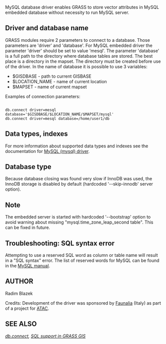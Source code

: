 
MySQL database driver enables GRASS to store vector attributes
in MySQL embedded database without necessity to run MySQL server.

## Driver and database name

GRASS modules require 2 parameters to connect to a database.
Those parameters are 'driver' and 'database'. For MySQL embedded
driver the parameter 'driver' should be set to value 'mesql'.
The parameter 'database' is a full path to the directory
where database tables are stored. The best place is
a directory in the mapset. The directory must be created
before use of the driver. In the name of database
it is possible to use 3 variables:

* $GISDBASE - path to current GISBASE
* $LOCATION\_NAME - name of current location
* $MAPSET - name of current mapset

Examples of connection parameters:

```

db.connect driver=mesql database='$GISDBASE/$LOCATION_NAME/$MAPSET/mysql'
db.connect driver=mesql database=/home/user1/db

```

## Data types, indexes

For more information about supported data types and indexes
see the documentation for [MySQL (mysql) driver](grass-mysql.html).

## Database type

Because database closing was found very slow if InnoDB was used,
the InnoDB storage is disabled by default (hardcoded
'--skip-innodb' server option).

## Note

The embedded server is started with hardcoded '--bootstrap'
option to avoid warning about missing
"mysql.time\_zone\_leap\_second table". This can be fixed in future.

## Troubleshooting: SQL syntax error

Attempting to use a reserved SQL word as column or table name will result
in a "SQL syntax" error. The list of reserved words for MySQL can be
found in the [MySQL manual](https://dev.mysql.com/doc/refman/8.4/en/keywords.html#keywords-in-current-series).

## AUTHOR

Radim Blazek

Credits: Development of the driver was sponsored by
[Faunalia](https://www.faunalia.it) (Italy)
as part of a project for [ATAC](https://www.atac.roma.it/).

## SEE ALSO

*[db.connect](db.connect.html),
[SQL support in GRASS GIS](sql.html)*

